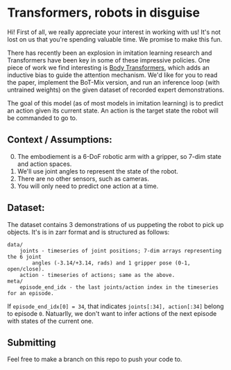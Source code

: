 # Transformers, robots in disguise

Hi! First of all, we really appreciate your interest in working with us! 
It's not lost on us that you're spending valuable time. We promise to make this fun.

There has recently been an explosion in imitation learning research and Transformers
have been key in some of these impressive policies. One piece of work we find interesting is
[Body Transformers](https://arxiv.org/pdf/2408.06316), which adds an inductive bias to guide
the attention mechanism. We'd like for you to read the paper, implement the BoT-Mix version,
and run an inference loop (with untrained weights) on the given dataset of recorded expert demonstrations.

The goal of this model (as of most models in imitation learning) is to predict an action given
its current state. An action is the target state the robot will be commanded to go to.

## Context / Assumptions:

0. The embodiement is a 6-DoF robotic arm with a gripper, so 7-dim state and action spaces.
1. We'll use joint angles to represent the state of the robot.
2. There are no other sensors, such as cameras.
3. You will only need to predict one action at a time.

## Dataset:

The dataset contains 3 demonstrations of us puppeting the robot to pick up objects. It's is in zarr format 
and is structured as follows:

```
data/
    joints - timeseries of joint positions; 7-dim arrays representing the 6 joint 
        angles (-3.14/+3.14, rads) and 1 gripper pose (0-1, open/close).
    action - timeseries of actions; same as the above.
meta/
    episode_end_idx - the last joints/action index in the timeseries for an episode.
```

If `episode_end_idx[0] = 34`, that indicates `joints[:34], action[:34]` belong to episode `0`. 
Natuarlly, we don't want to infer actions of the next episode with states of the current one.

## Submitting

Feel free to make a branch on this repo to push your code to.